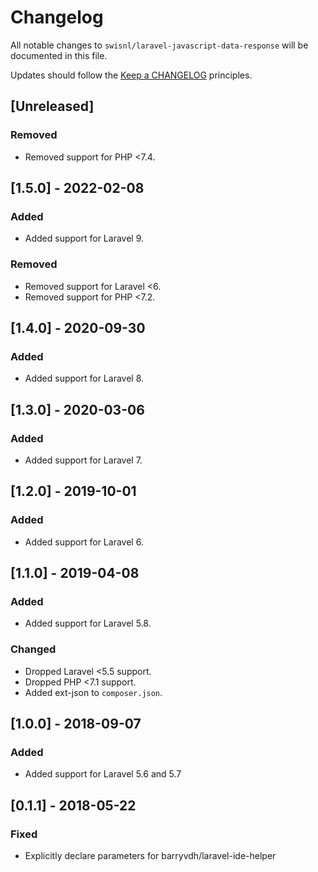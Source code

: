 # Changelog

All notable changes to `swisnl/laravel-javascript-data-response` will be documented in this file.

Updates should follow the [Keep a CHANGELOG](http://keepachangelog.com/) principles.

## [Unreleased]

### Removed
* Removed support for PHP <7.4.

## [1.5.0] - 2022-02-08

### Added
* Added support for Laravel 9.

### Removed
* Removed support for Laravel <6.
* Removed support for PHP <7.2.

## [1.4.0] - 2020-09-30

### Added
- Added support for Laravel 8.

## [1.3.0] - 2020-03-06

### Added
- Added support for Laravel 7.

## [1.2.0] - 2019-10-01

### Added
- Added support for Laravel 6.

## [1.1.0] - 2019-04-08

### Added
- Added support for Laravel 5.8.

### Changed
- Dropped Laravel <5.5 support.
- Dropped PHP <7.1 support.
- Added ext-json to `composer.json`.

## [1.0.0] - 2018-09-07

### Added
- Added support for Laravel 5.6 and 5.7

## [0.1.1] - 2018-05-22

### Fixed
- Explicitly declare parameters for barryvdh/laravel-ide-helper
